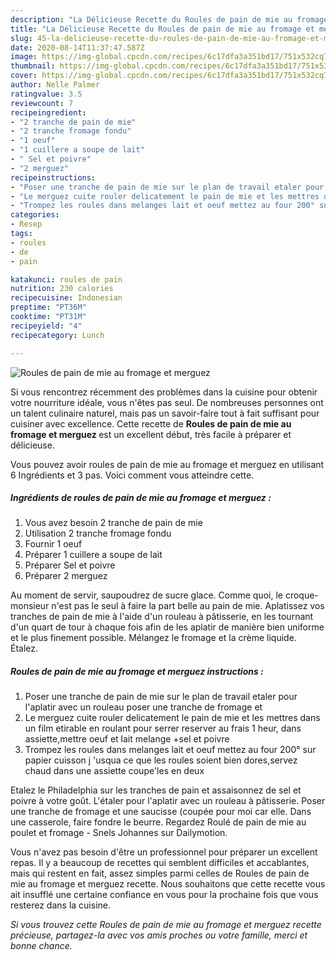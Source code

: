 ```yaml
---
description: "La Délicieuse Recette du Roules de pain de mie au fromage et merguez"
title: "La Délicieuse Recette du Roules de pain de mie au fromage et merguez"
slug: 45-la-delicieuse-recette-du-roules-de-pain-de-mie-au-fromage-et-merguez
date: 2020-08-14T11:37:47.587Z
image: https://img-global.cpcdn.com/recipes/6c17dfa3a351bd17/751x532cq70/roules-de-pain-de-mie-au-fromage-et-merguez-photo-principale-de-la-recette.jpg
thumbnail: https://img-global.cpcdn.com/recipes/6c17dfa3a351bd17/751x532cq70/roules-de-pain-de-mie-au-fromage-et-merguez-photo-principale-de-la-recette.jpg
cover: https://img-global.cpcdn.com/recipes/6c17dfa3a351bd17/751x532cq70/roules-de-pain-de-mie-au-fromage-et-merguez-photo-principale-de-la-recette.jpg
author: Nelle Palmer
ratingvalue: 3.5
reviewcount: 7
recipeingredient:
- "2 tranche de pain de mie"
- "2 tranche fromage fondu"
- "1 oeuf"
- "1 cuillere a soupe de lait"
- " Sel et poivre"
- "2 merguez"
recipeinstructions:
- "Poser une tranche de pain de mie sur le plan de travail etaler pour l&#39;aplatir avec un rouleau poser une tranche de fromage et"
- "Le merguez cuite rouler delicatement le pain de mie et les mettres dans un film etirable en roulant pour serrer reserver au frais 1 heur, dans assiette,mettre oeuf et lait melange +sel et poivre"
- "Trompez les roules dans melanges lait et oeuf mettez au four 200° sur papier cuisson j &#39;usqua ce que les roules soient bien dores,servez chaud dans une assiette coupe&#39;les en deux"
categories:
- Resep
tags:
- roules
- de
- pain

katakunci: roules de pain 
nutrition: 230 calories
recipecuisine: Indonesian
preptime: "PT36M"
cooktime: "PT31M"
recipeyield: "4"
recipecategory: Lunch

---
```



![Roules de pain de mie au fromage et merguez](https://img-global.cpcdn.com/recipes/6c17dfa3a351bd17/751x532cq70/roules-de-pain-de-mie-au-fromage-et-merguez-photo-principale-de-la-recette.jpg)

Si vous rencontrez récemment des problèmes dans la cuisine pour obtenir votre nourriture idéale, vous n'êtes pas seul. De nombreuses personnes ont un talent culinaire naturel, mais pas un savoir-faire tout à fait suffisant pour cuisiner avec excellence. Cette recette de <strong> Roules de pain de mie au fromage et merguez </strong> est un excellent début, très facile à préparer et délicieuse.

<!--inarticleads1-->

Vous pouvez avoir roules de pain de mie au fromage et merguez en utilisant 6 Ingrédients et 3 pas. Voici comment vous atteindre cette.

##### Ingrédients de roules de pain de mie au fromage et merguez :

1. Vous avez besoin 2 tranche de pain de mie
1. Utilisation 2 tranche fromage fondu
1. Fournir 1 oeuf
1. Préparer 1 cuillere a soupe de lait
1. Préparer  Sel et poivre
1. Préparer 2 merguez


Au moment de servir, saupoudrez de sucre glace. Comme quoi, le croque-monsieur n&#39;est pas le seul à faire la part belle au pain de mie. Aplatissez vos tranches de pain de mie à l&#39;aide d&#39;un rouleau à pâtisserie, en les tournant d&#39;un quart de tour à chaque fois afin de les aplatir de manière bien uniforme et le plus finement possible. Mélangez le fromage et la crème liquide. Étalez. 

<!--inarticleads2-->

##### Roules de pain de mie au fromage et merguez instructions :

1. Poser une tranche de pain de mie sur le plan de travail etaler pour l&#39;aplatir avec un rouleau poser une tranche de fromage et
1. Le merguez cuite rouler delicatement le pain de mie et les mettres dans un film etirable en roulant pour serrer reserver au frais 1 heur, dans assiette,mettre oeuf et lait melange +sel et poivre
1. Trompez les roules dans melanges lait et oeuf mettez au four 200° sur papier cuisson j &#39;usqua ce que les roules soient bien dores,servez chaud dans une assiette coupe&#39;les en deux


Etalez le Philadelphia sur les tranches de pain et assaisonnez de sel et poivre à votre goût. L&#39;étaler pour l&#39;aplatir avec un rouleau à pâtisserie. Poser une tranche de fromage et une saucisse (coupée pour moi car elle. Dans une casserole, faire fondre le beurre. Regardez Roulé de pain de mie au poulet et fromage - Snels Johannes sur Dailymotion. 

<!--inarticleads1-->

<p>
Vous n'avez pas besoin d'être un professionnel pour préparer un excellent repas. Il y a beaucoup de recettes qui semblent difficiles et accablantes, mais qui restent en fait, assez simples parmi celles de Roules de pain de mie au fromage et merguez recette. Nous souhaitons que cette recette vous ait insufflé une certaine confiance en vous pour la prochaine fois que vous resterez dans la cuisine.
</p>

<p>
<i>Si vous trouvez cette Roules de pain de mie au fromage et merguez recette précieuse, partagez-la avec vos amis proches ou votre famille, merci et bonne chance.</i>
</p>
